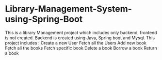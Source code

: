 # Library-Management-System-using-Spring-Boot

This is a library Management project which includes only backend, frontend is not created.
Backend is created using Java, Spring boot and Mysql.
This project includes :
  Create a new User
  Fetch all the Users
  Add new book
  Fetch all the books
  Fetch specific book
  Delete a book 
  Borrow a book 
  Return a book
